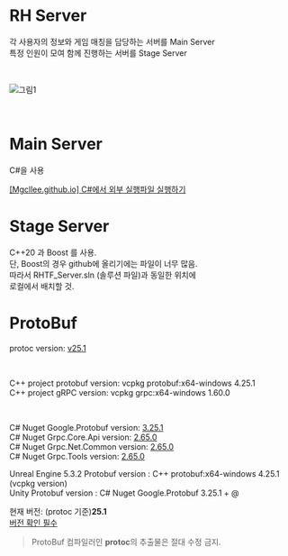# RH Server

각 사용자의 정보와 게임 매칭을 담당하는 서버를 Main Server  
특정 인원이 모여 함께 진행하는 서버를 Stage Server    

<br/>

![그림1](https://github.com/Mgcllee/RHTF/assets/73012050/185fac8e-ff83-459d-af59-f4135fb1ae22)

<br/>

# Main Server

C#을 사용  

[[Mgcllee.github.io] C#에서 외부 실행파일 실행하기](https://mgcllee.github.io/posts/Diagnostics/)

# Stage Server
C++20 과 Boost 를 사용.  
단, Boost의 경우 github에 올리기에는 파일이 너무 많음.  
따라서 RHTF_Server.sln (솔루션 파일)과 동일한 위치에  
로컬에서 배치할 것.

# ProtoBuf
protoc version: [v25.1](https://github.com/protocolbuffers/protobuf/releases/tag/v25.3)  

<br/>

C++ project protobuf version: vcpkg protobuf:x64-windows 4.25.1  
C++ project gRPC version: vcpkg grpc:x64-windows 1.60.0  

<br/>

C# Nuget Google.Protobuf version: [3.25.1](https://www.nuget.org/packages/Google.Protobuf/3.23.3?_src=template)  
C# Nuget Grpc.Core.Api version: [2.65.0](https://www.nuget.org/packages/Grpc.Core.Api/2.65.0?_src=template)  
C# Nuget Grpc.Net.Common version: [2.65.0](https://www.nuget.org/packages/Grpc.Net.Common/2.65.0?_src=template)  
C# Nuget Grpc.Tools version: [2.65.0](https://www.nuget.org/packages/Grpc.Tools/2.65.0?_src=template)  

Unreal Engine 5.3.2 Protobuf version : C++ protobuf:x64-windows 4.25.1 (vcpkg version)  
Unity Protobuf version : C# Nuget Google.Protobuf 3.25.1 + @  

현재 버전: (protoc 기준)**25.1**  
[버전 확인 필수](https://protobuf.dev/support/version-support/)  

> ProtoBuf 컴파일러인 **protoc**의 추출물은 절대 수정 금지.
